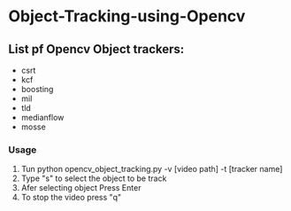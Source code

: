# Object-Tracking-using-Opencv
## List pf Opencv Object trackers:
- csrt
- kcf
- boosting
- mil
- tld
- medianflow
- mosse

### Usage
1. Tun python  opencv_object_tracking.py -v [video path] -t [tracker name]
2. Type "s" to select the object to be track
3. Afer selecting object Press Enter
4. To stop the video press "q"
